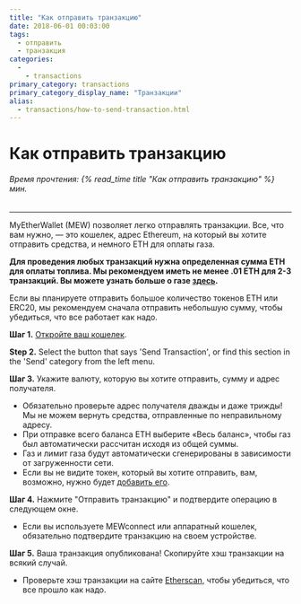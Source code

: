 ```yaml
---
title: "Как отправить транзакцию"
date: 2018-06-01 00:03:00
tags:
  - отправить
  - транзакция
categories:
  - 
    - transactions
primary_category: transactions
primary_category_display_name: "Транзакции"
alias:
  - transactions/how-to-send-transaction.html
---
```


# __Как отправить транзакцию__
###### Время прочтения: {% read_time title "Как отправить транзакцию" %} мин.
***

MyEtherWallet (MEW) позволяет легко отправлять транзакции. Все, что вам нужно, — это кошелек, адрес Ethereum, на который вы хотите отправить средства, и немного ETH для оплаты газа.

**Для проведения любых транзакций нужна определенная сумма ETH для оплаты топлива. Мы рекомендуем иметь не менее .01 ETH для 2-3 транзакций. Вы можете узнать больше о газе [здесь](/@@@@@@/transactions/what-is-gas/).**

Если вы планируете отправить большое количество токенов ETH или ERC20, мы рекомендуем сначала отправить небольшую сумму, чтобы убедиться, что все работает как надо.

**Шаг 1.** [Откройте ваш кошелек](/@@@@@@/getting-started/how-to-access-your-wallet/).

**Step 2.** Select the button that says 'Send Transaction', or find this section in the 'Send' category from the left menu.

**Шаг 3.** Укажите валюту, которую вы хотите отправить, сумму и адрес получателя.
* Обязательно проверьте адрес получателя дважды и даже трижды! Мы не можем вернуть средства, отправленные по неправильному адресу.
* При отправке всего баланса ETH выберите «Весь баланс», чтобы газ был автоматически рассчитан исходя из общей суммы.
* Газ и лимит газа будут автоматически сгенерированы в зависимости от загруженности сети.
* Если вы не видите токен, который вы хотите отправить, вам, возможно, нужно будет [добавить его](/@@@@@@/tokens/how-to-add-custom-token/).

**Шаг 4.** Нажмите "Отправить транзакцию" и подтвердите операцию в следующем окне.
* Если вы используете MEWconnect или аппаратный кошелек, обязательно подтвердите транзакцию на своем устройстве.

**Шаг 5.** Ваша транзакция опубликована! Скопируйте хэш транзакции на всякий случай.
* Проверьте хэш транзакции на сайте [Etherscan](https://etherscan.io), чтобы убедиться, что все прошло как надо.